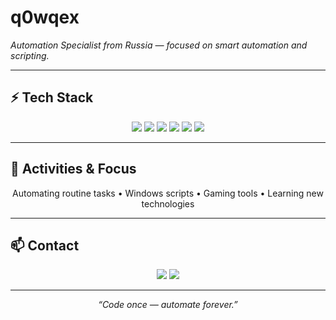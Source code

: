 # q0wqex

*Automation Specialist from Russia — focused on smart automation and scripting.*

---

## ⚡ Tech Stack

<p align="center">
  <img src="https://img.shields.io/badge/AutoHotkey-334455?style=for-the-badge&logo=autohotkey&logoColor=white" />
  <img src="https://img.shields.io/badge/AutoIt-1C1C1C?style=for-the-badge&logo=autohotkey&logoColor=00A3E3" />
  <img src="https://img.shields.io/badge/Lua-2C2D72?style=for-the-badge&logo=lua&logoColor=white" />
  <img src="https://img.shields.io/badge/Python-14354C?style=for-the-badge&logo=python&logoColor=yellow" />
  <img src="https://img.shields.io/badge/Rust-000000?style=for-the-badge&logo=rust&logoColor=white" />
  <img src="https://img.shields.io/badge/C++-00599C?style=for-the-badge&logo=cplusplus&logoColor=white" />
</p>

---

## 🧩 Activities & Focus

<p align="center">
  Automating routine tasks • Windows scripts • Gaming tools • Learning new technologies
</p>

---

## 📫 Contact

<p align="center">
  <a href="mailto:lis@q0wqex.ru"><img src="https://img.shields.io/badge/Email-lis@q0wqex.ru-blue?style=for-the-badge&logo=gmail&logoColor=white" /></a>
  <a href="https://t.me/q0wqex"><img src="https://img.shields.io/badge/Telegram-@q0wqex-0088cc?style=for-the-badge&logo=telegram&logoColor=white" /></a>
</p>

---

<p align="center">
  <i>“Code once — automate forever.”</i>
</p>

